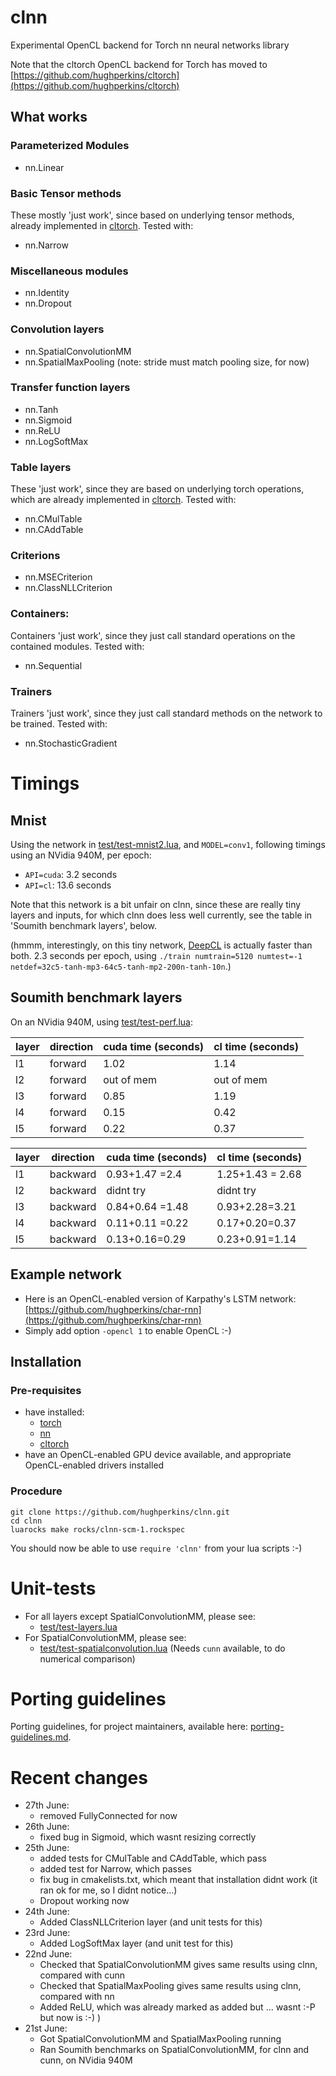 # clnn

Experimental OpenCL backend for Torch nn neural networks library

Note that the cltorch OpenCL backend for Torch has moved to [https://github.com/hughperkins/cltorch](https://github.com/hughperkins/cltorch)

## What works

### Parameterized Modules
* nn.Linear

### Basic Tensor methods

These mostly 'just work', since based on underlying tensor methods, already implemented in [cltorch](https://github.com/hughperkins/cltorch).  Tested with:

* nn.Narrow

### Miscellaneous modules

* nn.Identity
* nn.Dropout

### Convolution layers

* nn.SpatialConvolutionMM
* nn.SpatialMaxPooling (note: stride must match pooling size, for now)

### Transfer function layers

* nn.Tanh
* nn.Sigmoid
* nn.ReLU
* nn.LogSoftMax

### Table layers

These 'just work', since they are based on underlying torch operations, which are already implemented in [cltorch](https://github.com/hughperkins/cltorch).  Tested with:
* nn.CMulTable
* nn.CAddTable

### Criterions

* nn.MSECriterion
* nn.ClassNLLCriterion

### Containers:

Containers 'just work', since they just call standard operations on the contained modules.  Tested with:
* nn.Sequential

### Trainers

Trainers 'just work', since they just call standard methods on the network to be trained.  Tested with:
* nn.StochasticGradient

# Timings

## Mnist

Using the network in [test/test-mnist2.lua](test/test-mnist2.lua), and `MODEL=conv1`, following timings using an NVidia 940M, per epoch:
* `API=cuda`: 3.2 seconds
* `API=cl`: 13.6 seconds

Note that this network is a bit unfair on clnn, since these are really tiny layers and inputs, for which clnn does less well currently, see the table in 'Soumith benchmark layers', below.

(hmmm, interestingly, on this tiny network, [DeepCL](https://github.com/hughperkins/DeepCL) is actually faster than both.  2.3 seconds per epoch, using `./train numtrain=5120 numtest=-1 netdef=32c5-tanh-mp3-64c5-tanh-mp2-200n-tanh-10n`.)

## Soumith benchmark layers

On an NVidia 940M, using [test/test-perf.lua](test/test-perf.lua):

| layer | direction | cuda time (seconds) | cl time (seconds) |
|-------|-----------|---------------------|----------------|
| l1    | forward   | 1.02               | 1.14    |
| l2    | forward   | out of mem          | out of mem     |
| l3    | forward   | 0.85                | 1.19 |
| l4    | forward   | 0.15                | 0.42 |
| l5    | forward   | 0.22                | 0.37 |

| layer | direction | cuda time (seconds) | cl time (seconds) |
|-------|-----------|---------------------|----------------|
| l1    | backward  | 0.93+1.47 =2.4              | 1.25+1.43 = 2.68    |
| l2    | backward   | didnt try          | didnt try    |
| l3    | backward   | 0.84+0.64 =1.48                | 0.93+2.28=3.21 |
| l4    | backward   | 0.11+0.11 =0.22               | 0.17+0.20=0.37 |
| l5    | backward   | 0.13+0.16=0.29                | 0.23+0.91=1.14 |

## Example network

* Here is an OpenCL-enabled version of Karpathy's LSTM network: [https://github.com/hughperkins/char-rnn](https://github.com/hughperkins/char-rnn)
* Simply add option `-opencl 1` to enable OpenCL :-)

## Installation

### Pre-requisites

* have installed:
  * [torch](https://github.com/torch/torch7)
  * [nn](https://github.com/torch/nn)
  * [cltorch](https://github.com/hughperkins/cltorch)
* have an OpenCL-enabled GPU device available, and appropriate OpenCL-enabled drivers installed

### Procedure

```
git clone https://github.com/hughperkins/clnn.git
cd clnn
luarocks make rocks/clnn-scm-1.rockspec
```

You should now be able to use `require 'clnn'` from your lua scripts :-)

# Unit-tests

* For all layers except SpatialConvolutionMM, please see:
  * [test/test-layers.lua](test/test-layers.lua)
* For SpatialConvolutionMM, please see:
  * [test/test-spatialconvolution.lua](test/test-spatialconvolution.lua) (Needs `cunn` available, to do numerical comparison)

# Porting guidelines

Porting guidelines, for project maintainers, available here: [porting-guidelines.md](doc/porting-guidelines.md).

# Recent changes

* 27th June:
  * removed FullyConnected for now
* 26th June:
  * fixed bug in Sigmoid, which wasnt resizing correctly
* 25th June:
  * added tests for CMulTable and CAddTable, which pass
  * added test for Narrow, which passes
  * fix bug in cmakelists.txt, which meant that installation didnt work (it ran ok for me, so I didnt notice...)
  * Dropout working now
* 24th June:
  * Added ClassNLLCriterion layer (and unit tests for this)
* 23rd June:
  * Added LogSoftMax layer (and unit test for this)
* 22nd June:
  * Checked that SpatialConvolutionMM gives same results using clnn, compared with cunn
  * Checked that SpatialMaxPooling gives same results using clnn, compared with nn
  * Added ReLU, which was already marked as added but ... wasnt :-P  but now is :-) )
* 21st June:
  * Got SpatialConvolutionMM and SpatialMaxPooling running
  * Ran Soumith benchmarks on SpatialConvolutionMM, for clnn and cunn, on NVidia 940M

